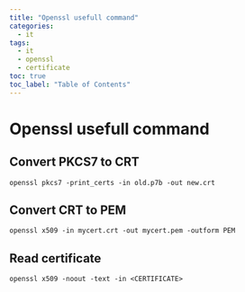 ```yaml
---
title: "Openssl usefull command"
categories:
  - it
tags:
  - it
  - openssl
  - certificate
toc: true
toc_label: "Table of Contents"
---
```


# Openssl usefull command

## Convert PKCS7 to CRT

```
openssl pkcs7 -print_certs -in old.p7b -out new.crt
```

## Convert CRT to PEM

```
openssl x509 -in mycert.crt -out mycert.pem -outform PEM
```

## Read certificate

```
openssl x509 -noout -text -in <CERTIFICATE>
```

